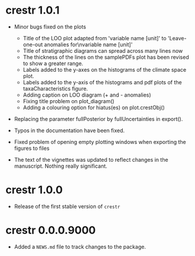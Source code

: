 # crestr 1.0.1

* Minor bugs fixed on the plots
    * Title of the LOO plot adapted from 'variable name [unit]' to 'Leave-one-out anomalies for\nvariable name [unit]'
    * Title of stratigraphic diagrams can spread across many lines now
    * The thickness of the lines on the samplePDFs plot has been revised to show a greater range.
    * Labels added to the y-axes on the histograms of the climate space plot.
    * Labels added to the y-axis of the histograms and pdf plots of the taxaCharacteristics figure.
    * Adding caption on LOO diagram (+ and - anomalies)
    * Fixing title problem on plot_diagram()
    * Adding a colouring option for hiatus(es) on plot.crestObj()


* Replacing the parameter fullPosterior by fullUncertainties in export().

* Typos in the documentation have been fixed.

* Fixed problem of opening empty plotting windows when exporting the figures to files

* The text of the vignettes was updated to reflect changes in the manuscript. Nothing really significant.


# crestr 1.0.0

* Release of the first stable version of `crestr`


# crestr 0.0.0.9000

* Added a `NEWS.md` file to track changes to the package.
